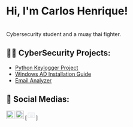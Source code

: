 <h1>Hi, I'm Carlos Henrique!</h1> <br/>
Cybersecurity student and a muay thai fighter.

<h2>👨‍💻 CyberSecurity Projects:</h2>

- [Python Keylogger Project]
- [Windows AD Installation Guide]
- [Email Analyzer]

<h2> 🤳 Social Medias:</h2>

[<img align="left" alt="Carlos Henrique | LinkedIn" width="22px" src="https://cdn.jsdelivr.net/npm/simple-icons@v3/icons/linkedin.svg" />][linkedin]
[<img align="left" alt="Carlos Henrique | Instagram" width="22px" src="https://cdn.jsdelivr.net/npm/simple-icons@v3/icons/instagram.svg" />][instagram]
[<svg xmlns="http://www.w3.org/2000/svg" height="24px" viewBox="0 -960 960 960" width="24px" fill="#e8eaed"><path d="M160-200q-33 0-56.5-23.5T80-280v-400q0-33 23.5-56.5T160-760h640q33 0 56.5 23.5T880-680v400q0 33-23.5 56.5T800-200H160Zm0-80h640v-400H160v400Zm160-40h320v-80H320v80ZM200-440h80v-80h-80v80Zm120 0h80v-80h-80v80Zm120 0h80v-80h-80v80Zm120 0h80v-80h-80v80Zm120 0h80v-80h-80v80ZM200-560h80v-80h-80v80Zm120 0h80v-80h-80v80Zm120 0h80v-80h-80v80Zm120 0h80v-80h-80v80Zm120 0h80v-80h-80v80ZM160-280v-400 400Z"/></svg>]

[instagram]: https://www.instagram.com/s3ntinel.sec
[linkedin]: https://www.linkedin.com/in/carlos-henrique-farias-barbosa-3b97bb160
[Python Keylogger Project]: https://github.com/s3ntinel4/my-first-keylogger
[Windows AD Installation Guide]: https://github.com/s3ntinel4/WindowsADinstall
[Email Analyzer]: https://github.com/s3ntinel4/Email-Analyzer
